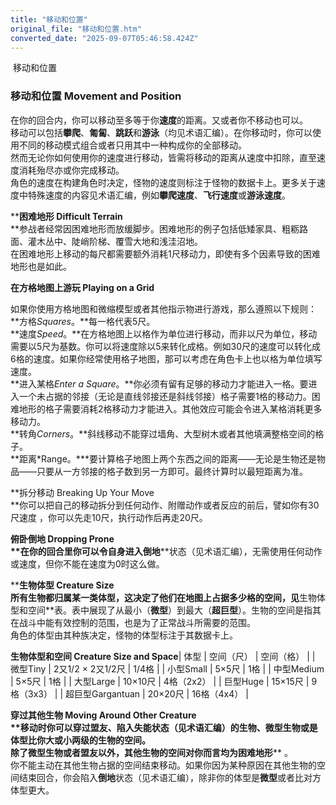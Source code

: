```yaml
---
title: "移动和位置"
original_file: "移动和位置.htm"
converted_date: "2025-09-07T05:46:58.424Z"
---
```


﻿ 移动和位置  

### 移动和位置 Movement and Position

在你的回合内，你可以移动至多等于你****速度****的距离。又或者你不移动也可以。  
移动可以包括****攀爬****、****匍匐****、****跳跃****和****游泳****（均见术语汇编）。在你移动时，你可以使用不同的移动模式组合或者只用其中一种构成你的全部移动。  
然而无论你如何使用你的速度进行移动，皆需将移动的距离从速度中扣除，直至速度消耗殆尽亦或你完成移动。  
角色的速度在构建角色时决定，怪物的速度则标注于怪物的数据卡上。更多关于速度中特殊速度的内容见术语汇编，例如****攀爬速度****、****飞行速度****或****游泳速度****。

****困难地形 Difficult Terrain**  
**参战者经常因困难地形而放缓脚步。困难地形的例子包括低矮家具、粗粝路面、灌木丛中、陡峭阶梯、覆雪大地和浅洼沼地。  
在困难地形上移动的每尺都需要额外消耗1尺移动力，即使有多个因素导致的困难地形也是如此。

**在方格地图上游玩 Playing on a Grid**

如果你使用方格地图和微缩模型或者其他指示物进行游戏，那么遵照以下规则：  
**方格*Squares*。**每一格代表5尺。  
**速度*Speed*。**在方格地图上以格作为单位进行移动，而非以尺为单位，移动需要以5尺为基数。你可以将速度除以5来转化成格。例如30尺的速度可以转化成6格的速度。如果你经常使用格子地图，那可以考虑在角色卡上也以格为单位填写速度。  
**进入某格*Enter a Square*。**你必须有留有足够的移动力才能进入一格。要进入一个未占据的邻接（无论是直线邻接还是斜线邻接）格子需要1格的移动力。困难地形的格子需要消耗2格移动力才能进入。其他效应可能会令进入某格消耗更多移动力。  
**转角*Corners*。**斜线移动不能穿过墙角、大型树木或者其他填满整格空间的格子。  
**距离*Range。***要计算格子地图上两个东西之间的距离——无论是生物还是物品——只要从一方邻接的格子数到另一方即可。最终计算时以最短距离为准。

**拆分移动 Breaking Up Your Move  
**你可以把自己的移动拆分到任何动作、附赠动作或者反应的前后，譬如你有30尺速度 ，你可以先走10尺，执行动作后再走20尺。

****俯卧倒地 Dropping Prone**  
**在你的回合里你可以令自身进入****倒地****状态（见术语汇编），无需使用任何动作或速度，但你不能在速度为0时这么做。

****生物体型 Creature Size**  
**所有生物都归属某一类体型，这决定了他们在地图上占据多少格的空间，见**生物体型和空间**表。表中展现了从最小（**微型**）到最大（**超巨型**）。生物的空间是指其在战斗中能有效控制的范围，也是为了正常战斗所需要的范围。  
角色的体型由其种族决定，怪物的体型标注于其数据卡上。

**生物体型和空间 Creature Size and Space**| 体型 | 空间（尺） | 空间（格） |
| 微型Tiny | 2又1/2 × 2又1/2尺 | 1/4格 |
| 小型Small | 5×5尺 | 1格 |
| 中型Medium | 5×5尺 | 1格 |
| 大型Large | 10×10尺 | 4格（2x2） |
| 巨型Huge | 15×15尺 | 9格（3x3） |
| 超巨型Gargantuan | 20×20尺 | 16格（4x4） |

****穿过其他生物 Moving Around Other Creature**  
**移动时你可以穿过盟友、陷入****失能****状态（见术语汇编）的生物、**微型**生物或是体型比你大或小两级的生物的空间。  
除了微型生物或者盟友以外，其他生物的空间对你而言均为****困难地形**** 。  
你不能主动在其他生物占据的空间结束移动。如果你因为某种原因在其他生物的空间结束回合，你会陷入****倒地****状态（见术语汇编），除非你的体型是**微型**或者比对方体型更大。